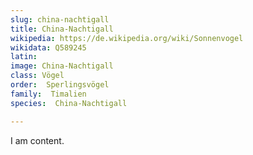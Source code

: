 ```yaml
---
slug: china-nachtigall
title: China-Nachtigall
wikipedia: https://de.wikipedia.org/wiki/Sonnenvogel
wikidata: Q589245
latin:
image: China-Nachtigall
class: Vögel
order:  Sperlingsvögel
family:  Timalien
species:  China-Nachtigall

---
```


I am content.
